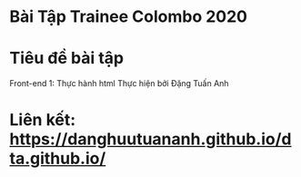 # Bài Tập Trainee Colombo 2020
# Tiêu đề bài tập
Front-end 1: Thực hành html
Thực hiện bởi Đặng Tuấn Anh
# Liên kết: https://danghuutuananh.github.io/dta.github.io/
